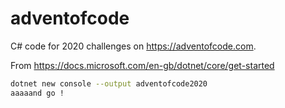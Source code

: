 # adventofcode

C# code for 2020 challenges on <https://adventofcode.com>.

From <https://docs.microsoft.com/en-gb/dotnet/core/get-started>

```sh
dotnet new console --output adventofcode2020
aaaaand go !
```
